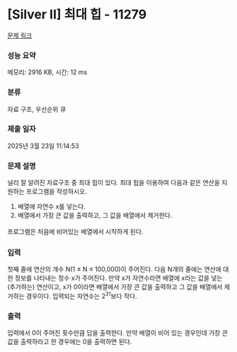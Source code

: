 # [Silver II] 최대 힙 - 11279 

[문제 링크](https://www.acmicpc.net/problem/11279) 

### 성능 요약

메모리: 2916 KB, 시간: 12 ms

### 분류

자료 구조, 우선순위 큐

### 제출 일자

2025년 3월 23일 11:14:53

### 문제 설명

<p>널리 잘 알려진 자료구조 중 최대 힙이 있다. 최대 힙을 이용하여 다음과 같은 연산을 지원하는 프로그램을 작성하시오.</p>

<ol>
	<li>배열에 자연수 x를 넣는다.</li>
	<li>배열에서 가장 큰 값을 출력하고, <span style="line-height:1.6em">그 값을 배열에서 제거한다. </span></li>
</ol>

<p><span style="line-height:1.6em">프로그램은 처음에 비어있는 배열에서 시작하게 된다.</span></p>

### 입력 

 <p>첫째 줄에 연산의 개수 N(1 ≤ N ≤ 100,000)이 주어진다. 다음 N개의 줄에는 연산에 대한 정보를 나타내는 정수 x가 주어진다. 만약 x가 자연수라면 배열에 x라는 값을 넣는(추가하는) 연산이고, x가 0이라면 배열에서 가장 큰 값을 출력하고 그 값을 배열에서 제거하는 경우이다. 입력되는 자연수는 2<sup>31</sup>보다 작다.</p>

### 출력 

 <p>입력에서 0이 주어진 횟수만큼 답을 출력한다. 만약 배열이 비어 있는 경우인데 가장 큰 값을 출력하라고 한 경우에는 0을 출력하면 된다.</p>

